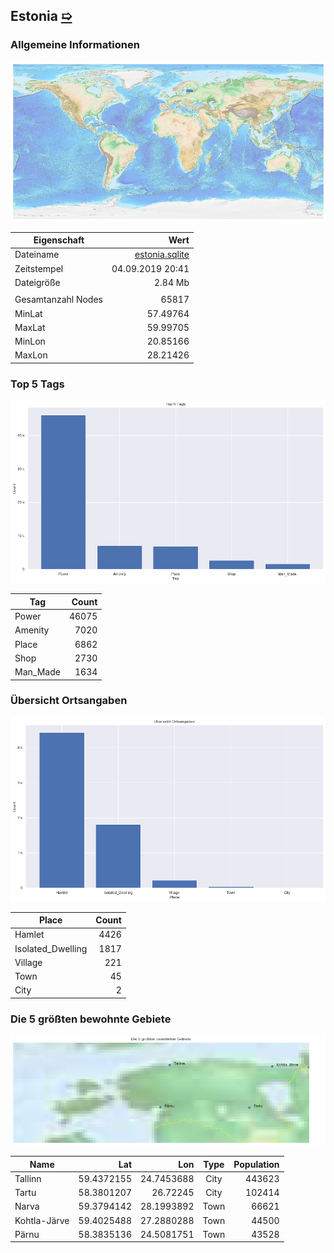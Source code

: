 ## Estonia [&#10159;](estonia.sqlite)

### Allgemeine Informationen

![Overview](./Images/estonia_overview.png)

|Eigenschaft|Wert|
|-|-:|
Dateiname|[estonia.sqlite](estonia.sqlite)|
Zeitstempel|04.09.2019 20:41|
Dateigr&ouml;&szlig;e|2.84 Mb|
|||
Gesamtanzahl Nodes|65817|
|MinLat|57.49764|
|MaxLat|59.99705|
|MinLon|20.85166|
|MaxLon|28.21426|

### Top 5 Tags

![Tags](./Images/estonia_tags.png)

|Tag|Count|
|-|-:|
|Power|46075|
|Amenity|7020|
|Place|6862|
|Shop|2730|
|Man_Made|1634|

### &Uuml;bersicht Ortsangaben

![Places](./Images/estonia_places.png)

|Place|Count|
|-|-:|
|Hamlet|4426|
|Isolated_Dwelling|1817|
|Village|221|
|Town|45|
|City|2|

### Die 5 gr&ouml;&szlig;ten bewohnte Gebiete

![Places](./Images/estonia_topplaces.png)

|Name|Lat|Lon|Type|Population|
|----|--:|--:|:--:|---------:|
|Tallinn|59.4372155|24.7453688|City|443623|
|Tartu|58.3801207|26.72245|City|102414|
|Narva|59.3794142|28.1993892|Town|66621|
|Kohtla-Järve|59.4025488|27.2880288|Town|44500|
|Pärnu|58.3835136|24.5081751|Town|43528|
